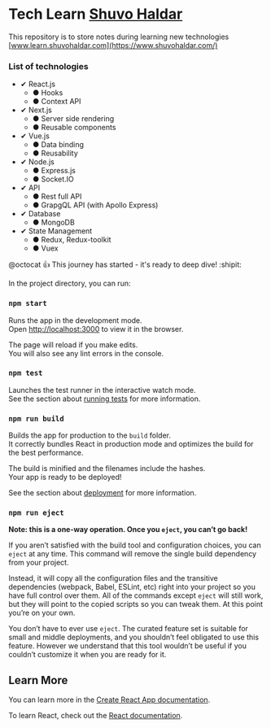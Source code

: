 # Tech Learn [Shuvo Haldar](https://www.shuvohaldar.com/)

This repository is to store notes during learning new technologies [www.learn.shuvohaldar.com](https://www.shuvohaldar.com/)

### List of technologies
- &#x2714; React.js
    - &#x25CF; Hooks
    - &#x25CF; Context API
- &#x2714; Next.js
    - &#x25CF; Server side rendering
    - &#x25CF; Reusable components
- &#x2714; Vue.js
    - &#x25CF; Data binding
    - &#x25CF; Reusability
- &#x2714; Node.js
    - &#x25CF; Express.js
    - &#x25CF; Socket.IO
- &#x2714; API
    - &#x25CF; Rest full API
    - &#x25CF; GrapgQL API (with Apollo Express)
- &#x2714; Database
    - &#x25CF; MongoDB
- &#x2714; State Management
    - &#x25CF; Redux, Redux-toolkit
    - &#x25CF; Vuex

@octocat :+1: This journey has started - it's ready to deep dive! :shipit:

In the project directory, you can run:

### `npm start`

Runs the app in the development mode.\
Open [http://localhost:3000](http://localhost:3000) to view it in the browser.

The page will reload if you make edits.\
You will also see any lint errors in the console.

### `npm test`

Launches the test runner in the interactive watch mode.\
See the section about [running tests](https://facebook.github.io/create-react-app/docs/running-tests) for more information.

### `npm run build`

Builds the app for production to the `build` folder.\
It correctly bundles React in production mode and optimizes the build for the best performance.

The build is minified and the filenames include the hashes.\
Your app is ready to be deployed!

See the section about [deployment](https://facebook.github.io/create-react-app/docs/deployment) for more information.

### `npm run eject`

**Note: this is a one-way operation. Once you `eject`, you can’t go back!**

If you aren’t satisfied with the build tool and configuration choices, you can `eject` at any time. This command will remove the single build dependency from your project.

Instead, it will copy all the configuration files and the transitive dependencies (webpack, Babel, ESLint, etc) right into your project so you have full control over them. All of the commands except `eject` will still work, but they will point to the copied scripts so you can tweak them. At this point you’re on your own.

You don’t have to ever use `eject`. The curated feature set is suitable for small and middle deployments, and you shouldn’t feel obligated to use this feature. However we understand that this tool wouldn’t be useful if you couldn’t customize it when you are ready for it.

## Learn More

You can learn more in the [Create React App documentation](https://facebook.github.io/create-react-app/docs/getting-started).

To learn React, check out the [React documentation](https://reactjs.org/).

